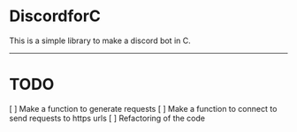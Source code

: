 # DiscordforC

This is a simple library to make a discord bot in C.

---

# TODO

[ ] Make a function to generate requests
[ ] Make a function to connect to send requests to https urls
[ ] Refactoring of the code
